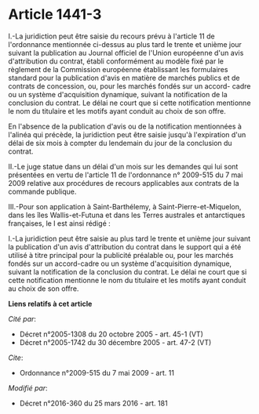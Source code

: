# Article 1441-3

I.-La juridiction peut être saisie du recours prévu à l'article 11 de l'ordonnance mentionnée ci-dessus au plus tard le
trente et unième jour suivant la publication au Journal officiel de l'Union européenne d'un avis d'attribution du contrat,
établi conformément au modèle fixé par le règlement de la Commission européenne établissant les formulaires standard pour la
publication d'avis en matière de marchés publics et de contrats de concession, ou, pour les marchés fondés sur un accord-
cadre ou un système d'acquisition dynamique, suivant la notification de la conclusion du contrat. Le délai ne court que si
cette notification mentionne le nom du titulaire et les motifs ayant conduit au choix de son offre. 

En l'absence de la publication d'avis ou de la notification mentionnées à l'alinéa qui précède, la juridiction peut être
saisie jusqu'à l'expiration d'un délai de six mois à compter du lendemain du jour de la conclusion du contrat. 

II.-Le juge statue dans un délai d'un mois sur les demandes qui lui sont présentées en vertu de l'article 11 de l'ordonnance
n° 2009-515 du 7 mai 2009 relative aux procédures de recours applicables aux contrats de la commande publique.

III.-Pour son application à Saint-Barthélemy, à Saint-Pierre-et-Miquelon, dans les îles Wallis-et-Futuna et dans les Terres
australes et antarctiques françaises, le I est ainsi rédigé : 

I.-La juridiction peut être saisie au plus tard le trente et unième jour suivant la publication d'un avis d'attribution du
contrat dans le support qui a été utilisé à titre principal pour la publicité préalable ou, pour les marchés fondés sur un
accord-cadre ou un système d'acquisition dynamique, suivant la notification de la conclusion du contrat. Le délai ne court
que si cette notification mentionne le nom du titulaire et les motifs ayant conduit au choix de son offre.

**Liens relatifs à cet article**

_Cité par_:

  - Décret n°2005-1308 du 20 octobre 2005 - art. 45-1 (VT)
  - Décret n°2005-1742 du 30 décembre 2005 - art. 47-2 (VT)

_Cite_:

  - Ordonnance n°2009-515 du 7 mai 2009 - art. 11

_Modifié par_:

  - Décret n°2016-360 du 25 mars 2016 - art. 181
